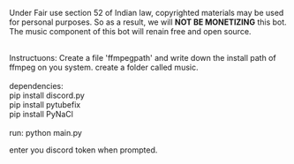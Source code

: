 Under Fair use section 52 of Indian law, copyrighted materials may be used for personal purposes. So as a result, we will <b>NOT BE MONETIZING</b> this bot. The music component of this bot will renain free and open source.
<br><br>

Instructuons:
Create a file 'ffmpegpath' and write down the install path of ffmpeg on you system.
create a folder called music.
<br><br>
dependencies:<br>
pip install discord.py<br>
pip install pytubefix<br>
pip install PyNaCl<br>
<br>
run:
python main.py<br>

enter you discord token when prompted.
